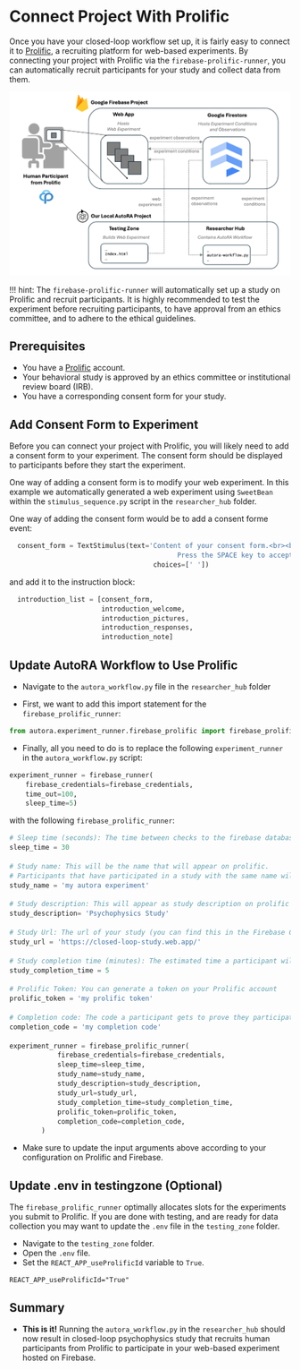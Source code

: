 # Connect Project With Prolific

Once you have your closed-loop workflow set up, it is fairly easy to connect it to [Prolific](https://www.prolific.co/), 
a recruiting platform for web-based experiments. By connecting your project with Prolific via the `firebase-prolific-runner`, you can automatically recruit participants for your study and collect data from them. 

![system_overview](img/system_overview.png)

!!! hint:
The `firebase-prolific-runner` will automatically set up a study on Prolific and recruit participants. It is highly recommended to test the experiment before recruiting participants, to have approval from an ethics committee, and to adhere to the ethical guidelines.

## Prerequisites

- You have a [Prolific](https://www.prolific.co/) account.
- Your behavioral study is approved by an ethics committee or institutional review board (IRB).
- You have a corresponding consent form for your study.


## Add Consent Form to Experiment

Before you can connect your project with Prolific, you will likely need to add a consent form to your experiment. The consent form should be displayed to participants before they start the experiment.

One way of adding a consent form is to modify your web experiment. In this example we automatically generated a web experiment using ``SweetBean`` within the ``stimulus_sequence.py`` script in the ``researcher_hub`` folder. 

One way of adding the consent form would be to add a consent forme event:

```python
  consent_form = TextStimulus(text='Content of your consent form.<br><br> \
                                          Press the SPACE key to accept and continue.', 
                                    choices=[' '])
```

and add it to the instruction block:

```python
  introduction_list = [consent_form,
                       introduction_welcome, 
                       introduction_pictures, 
                       introduction_responses, 
                       introduction_note]
```

## Update AutoRA Workflow to Use Prolific

- Navigate to the ``autora_workflow.py`` file in the ``researcher_hub`` folder

- First, we want to add this import statement for the ``firebase_prolific_runner``:

```python
from autora.experiment_runner.firebase_prolific import firebase_prolific_runner
```

- Finally, all you need to do is to replace the following ``experiment_runner``  in the ``autora_workflow.py`` script:

```python
experiment_runner = firebase_runner(
    firebase_credentials=firebase_credentials,
    time_out=100,
    sleep_time=5)
```

with the following ``firebase_prolific_runner``:

```python
# Sleep time (seconds): The time between checks to the firebase database and updates of the prolific experiment
sleep_time = 30

# Study name: This will be the name that will appear on prolific.
# Participants that have participated in a study with the same name will be excluded.
study_name = 'my autora experiment'

# Study description: This will appear as study description on prolific
study_description= 'Psychophysics Study'

# Study Url: The url of your study (you can find this in the Firebase Console
study_url = 'https://closed-loop-study.web.app/'

# Study completion time (minutes): The estimated time a participant will take to finish your study. We use the compensation suggested by Prolific to calculate how much a participant will earn based on the completion time.
study_completion_time = 5

# Prolific Token: You can generate a token on your Prolific account
prolific_token = 'my prolific token'

# Completion code: The code a participant gets to prove they participated. If you are using the standard project set up (with cookiecutter), please make sure this is the same code that you have provided in the .env file of the testing zone. The code can be anything you want.
completion_code = 'my completion code'

experiment_runner = firebase_prolific_runner(
            firebase_credentials=firebase_credentials,
            sleep_time=sleep_time,
            study_name=study_name,
            study_description=study_description,
            study_url=study_url,
            study_completion_time=study_completion_time,
            prolific_token=prolific_token,
            completion_code=completion_code,
        )
```

- Make sure to update the input arguments above according to your configuration on Prolific and Firebase.

## Update .env in testingzone (Optional)

The ``firebase_prolific_runner`` optimally allocates slots for the experiments you submit to Prolific. If you are done with testing, and are ready for data collection you may want to update the ``.env`` file in the ``testing_zone`` folder.

- Navigate to the ``testing_zone`` folder.
- Open the ``.env`` file.
- Set the ``REACT_APP_useProlificId`` variable to ``True``.
```shell
REACT_APP_useProlificId="True"
```

## Summary

- **This is it!** Running the ``autora_workflow.py`` in the ``researcher_hub`` should now result in closed-loop psychophysics study that recruits human participants from Prolific to participate in your web-based experiment hosted on Firebase.
